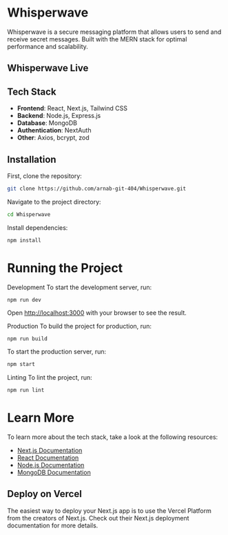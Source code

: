 # Whisperwave

Whisperwave is a secure messaging platform that allows users to send and receive secret messages. Built with the MERN stack for optimal performance and scalability.

##  Whisperwave Live

## Tech Stack

- **Frontend**: React, Next.js, Tailwind CSS
- **Backend**: Node.js, Express.js
- **Database**: MongoDB
- **Authentication**: NextAuth
- **Other**: Axios, bcrypt, zod

## Installation

First, clone the repository:

```bash
git clone https://github.com/arnab-git-404/Whisperwave.git
```
Navigate to the project directory:

```bash
cd Whisperwave
```
Install dependencies:

```bash
npm install
```
# Running the Project

Development
To start the development server, run:

```bash
npm run dev
```
Open [http://localhost:3000](http://localhost:3000) with your browser to see the result.

Production
To build the project for production, run:

```
npm run build
```
To start the production server, run:
```bash
npm start
```
Linting
To lint the project, run:

```bash
npm run lint
```
# Learn More
To learn more about the tech stack, take a look at the following resources:

- [Next.js Documentation](https://nextjs.org/docs)
- [React Documentation](https://react.dev/)
- [Node.js Documentation](https://nodejs.org/docs/latest/api/)
- [MongoDB Documentation](https://www.mongodb.com/docs/)

## Deploy on Vercel
The easiest way to deploy your Next.js app is to use the Vercel Platform from the creators of Next.js. Check out their Next.js deployment documentation for more details.
